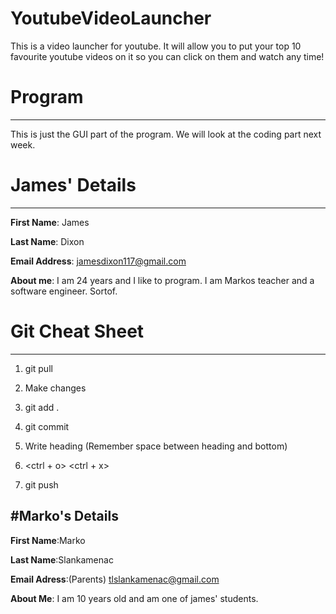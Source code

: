 # YoutubeVideoLauncher
This is a video launcher for youtube. It will allow you to put your top 10 favourite youtube videos on it so you can click on them and watch any time!

# Program
--------------
This is just the GUI part of the program. We will look at the coding part next week. 

# James' Details
----------------------

**First Name**: James 

**Last Name**: Dixon

**Email Address**: jamesdixon117@gmail.com

**About me**: I am 24 years and I like to program. I am Markos teacher and a software engineer. Sortof. 




# Git Cheat Sheet
-------------------

1. git pull

2. Make changes

3. git add .

4. git commit

5. Write heading (Remember space between heading and bottom)

6. <ctrl + o> <Enter key> <ctrl + x>

7. git push


#Marko's Details
------------------
**First Name**:Marko 

**Last Name**:Slankamenac

**Email Adress**:(Parents) tlslankamenac@gmail.com

**About Me**: I am 10 years old and am one of james' students.













